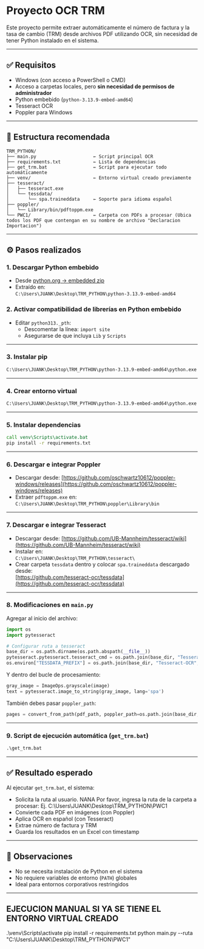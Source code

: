 
# Proyecto OCR TRM

Este proyecto permite extraer automáticamente el número de factura y la tasa de cambio (TRM) desde archivos PDF utilizando OCR, sin necesidad de tener Python instalado en el sistema.

---

## ✅ Requisitos

- Windows (con acceso a PowerShell o CMD)
- Acceso a carpetas locales, pero **sin necesidad de permisos de administrador**
- Python embebido (`python-3.13.9-embed-amd64`)
- Tesseract OCR
- Poppler para Windows

---

## 📁 Estructura recomendada

```
TRM_PYTHON/
├── main.py                     ← Script principal OCR
├── requirements.txt            ← Lista de dependencias
├── get_trm.bat                 ← Script para ejecutar todo automáticamente
├── venv/                       ← Entorno virtual creado previamente
├── tesseract/
│   ├── tesseract.exe
│   └── tessdata/
│       └── spa.traineddata     ← Soporte para idioma español
├── poppler/
│   └── Library/bin/pdftoppm.exe
└── PWC1/                       ← Carpeta con PDFs a procesar (Ubica todos los PDF que contengan en su nombre de archivo "Declaracion Importacion")
```

---

## ⚙️ Pasos realizados

### 1. Descargar Python embebido

- Desde [python.org → embedded zip](https://www.python.org/downloads/windows/)
- Extraído en:  
  `C:\Users\JUANK\Desktop\TRM_PYTHON\python-3.13.9-embed-amd64`

### 2. Activar compatibilidad de librerías en Python embebido

- Editar `python313._pth`:
  - Descomentar la línea: `import site`
  - Asegurarse de que incluya `Lib` y `Scripts`

---

### 3. Instalar pip

```cmd
C:\Users\JUANK\Desktop\TRM_PYTHON\python-3.13.9-embed-amd64\python.exe get-pip.py
```

---

### 4. Crear entorno virtual

```cmd
C:\Users\JUANK\Desktop\TRM_PYTHON\python-3.13.9-embed-amd64\python.exe -m virtualenv venv
```

---

### 5. Instalar dependencias

```cmd
call venv\Scripts\activate.bat
pip install -r requirements.txt
```

---

### 6. Descargar e integrar Poppler

- Descargar desde: [https://github.com/oschwartz10612/poppler-windows/releases](https://github.com/oschwartz10612/poppler-windows/releases)
- Extraer `pdftoppm.exe` en:  
  `C:\Users\JUANK\Desktop\TRM_PYTHON\poppler\Library\bin`

---

### 7. Descargar e integrar Tesseract

- Descargar desde: [https://github.com/UB-Mannheim/tesseract/wiki](https://github.com/UB-Mannheim/tesseract/wiki)
- Instalar en:  
  `C:\Users\JUANK\Desktop\TRM_PYTHON\tesseract\`
- Crear carpeta `tessdata` dentro y colocar `spa.traineddata` descargado desde:  
  [https://github.com/tesseract-ocr/tessdata](https://github.com/tesseract-ocr/tessdata)

---

### 8. Modificaciones en `main.py`

Agregar al inicio del archivo:

```python
import os
import pytesseract

# Configurar ruta a tesseract
base_dir = os.path.dirname(os.path.abspath(__file__))
pytesseract.pytesseract.tesseract_cmd = os.path.join(base_dir, "Tesseract-OCR", "tesseract.exe")
os.environ["TESSDATA_PREFIX"] = os.path.join(base_dir, "Tesseract-OCR", "tessdata")
```

Y dentro del bucle de procesamiento:

```python
gray_image = ImageOps.grayscale(image)
text = pytesseract.image_to_string(gray_image, lang='spa')
```

También debes pasar `poppler_path`:

```python
pages = convert_from_path(pdf_path, poppler_path=os.path.join(base_dir, "poppler", "Library", "bin"))
```

---

### 9. Script de ejecución automática (`get_trm.bat`)
```cmd
.\get_trm.bat
```

---

## ✅ Resultado esperado

Al ejecutar `get_trm.bat`, el sistema:

- Solicita la ruta al usuario. NANA Por favor, ingresa la ruta de la carpeta a procesar: Ej. C:\Users\JUANK\Desktop\TRM_PYTHON\PWC1
- Convierte cada PDF en imágenes (con Poppler)
- Aplica OCR en español (con Tesseract)
- Extrae número de factura y TRM
- Guarda los resultados en un Excel con timestamp

---

## 📌 Observaciones

- No se necesita instalación de Python en el sistema
- No requiere variables de entorno (`PATH`) globales
- Ideal para entornos corporativos restringidos

---

## EJECUCION MANUAL SI YA SE TIENE EL ENTORNO VIRTUAL CREADO
.\venv\Scripts\activate
pip install -r requirements.txt
python main.py --ruta  "C:\Users\JUANK\Desktop\TRM_PYTHON\PWC1"